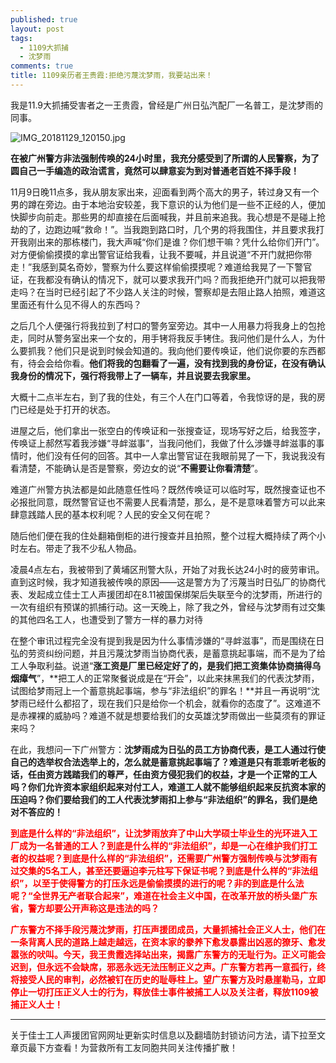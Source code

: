 ```yaml
---
published: true
layout: post
tags:
  - 1109大抓捕
  - 沈梦雨
comments: true
title: 1109亲历者王贵霞:拒绝污蔑沈梦雨，我要站出来！
---
```


我是11.9大抓捕受害者之一王贵霞，曾经是广州日弘汽配厂一名普工，是沈梦雨的同事。

<img src="https://i.loli.net/2018/11/29/5bffd3a695cd4.jpg" alt="IMG_20181129_120150.jpg" title="IMG_20181129_120150.jpg" />

**在被广州警方非法强制传唤的24小时里，我充分感受到了所谓的人民警察，为了圆自己一手编造的政治谎言，竟然可以肆意妄为到对普通老百姓不择手段！**

11月9日晚11点多，我从朋友家出来，迎面看到两个高大的男子，转过身又有一个男的蹲在旁边。由于本地治安较差，我下意识的认为他们是一些不正经的人，便加快脚步向前走。那些男的却直接在后面喊我，并且前来追我。我心想是不是碰上抢劫的了，边跑边喊“救命！”。当我跑到路口时，几个男的将我围住，并且要求我打开我刚出来的那栋楼门，我大声喊“你们是谁？你们想干嘛？凭什么给你们开门”。对方便偷偷摸摸的拿出警官证给我看，让我不要喊，并且说道“不开门就把你带走！”我感到莫名奇妙，警察为什么要这样偷偷摸摸呢？难道给我晃了一下警官证，在我都没有确认的情况下，就可以要求我开门吗？而我拒绝开门就可以把我带走吗？在当时已经引起了不少路人关注的时候，警察却是去阻止路人拍照，难道这里面还有什么见不得人的东西吗？

之后几个人便强行将我拉到了村口的警务室旁边。其中一人用暴力将我身上的包抢走，同时从警务室出来一个女的，用手铐将我反手铐住。我问他们是什么人，为什么要抓我？他们只是说到时候会知道的。我向他们要传唤证，他们说你要的东西都有，待会会给你看。**他们将我的包翻看了一遍，没有找到我的身份证，在没有确认我身份的情况下，强行将我带上了一辆车，并且说要去我家里。**

大概十二点半左右，到了我的住处，有三个人在门口等着，令我惊讶的是，我的房门已经是处于打开的状态。

进屋之后，他们拿出一张空白的传唤证和一张搜查证，现场写好之后，给我签字，传唤证上郝然写着我涉嫌“寻衅滋事”，当我问他们，我做了什么涉嫌寻衅滋事的事情时，他们没有任何的回答。其中一人拿出警官证在我眼前晃了一下，我说我没有看清楚，不能确认是否是警察，旁边女的说“**不需要让你看清楚**”。

难道广州警方执法都是如此随意任性吗？既然传唤证可以临时写，既然搜查证也不必报批同意，既然警官证也不需要人民看清楚，那么，是不是意味着警方可以此来肆意践踏人民的基本权利呢？人民的安全又何在呢？

随后他们便在我的住处翻箱倒柜的进行搜查并且拍照，整个过程大概持续了两个小时左右。带走了我不少私人物品。

凌晨4点左右，我被带到了黄埔区刑警大队，开始了对我长达24小时的疲劳审讯。直到这时候，我才知道我被传唤的原因——这是警方为了污蔑当时日弘厂的协商代表、发起成立佳士工人声援团却在8.11被国保绑架后失联至今的沈梦雨，所进行的一次有组织有预谋的抓捕行动。这一天晚上，除了我之外，曾经与沈梦雨有过交集的其他四名工人，也遭受到了警方一样的暴力对待

在整个审讯过程完全没有提到我是因为什么事情涉嫌的“寻衅滋事”，而是围绕在日弘的劳资纠纷问题，并且污蔑沈梦雨当协商代表，是蓄意挑起事端，而不是为了给工人争取利益。说道“**涨工资是厂里已经定好了的，是我们把工资集体协商搞得乌烟瘴气**”，**把工人的正常聚餐说成是在“开会”，以此来抹黑我们的代表沈梦雨，试图给梦雨冠上一个蓄意挑起事端，参与“非法组织”的罪名！**并且一再说明“沈梦雨已经什么都招了，现在我们只是给你一个机会，就看你的态度了”。这难道不是赤裸裸的威胁吗？难道不就是想要给我们的女英雄沈梦雨做出一些莫须有的罪证来吗？

在此，我想问一下广州警方：**沈梦雨成为日弘的员工方协商代表，是工人通过行使自己的选举权合法选举上的，怎么就是蓄意挑起事端了？难道是只有乖乖听老板的话，任由资方践踏我们的尊严，任由资方侵犯我们的权益，才是一个正常的工人吗？你们允许资本家组织起来对付工人，难道工人就不能够组织起来反抗资本家的压迫吗？你们要给我们的工人代表沈梦雨扣上参与“非法组织”的罪名，我们是绝对不答应的！**

<span style="color: #ff0000;"><strong>到底是什么样的“非法组织”，让沈梦雨放弃了中山大学硕士毕业生的光环进入工厂成为一名普通的工人？到底是什么样的“非法组织”，却是一心在维护我们打工者的权益呢？到底是什么样的“非法组织”，还需要广州警方强制传唤与沈梦雨有过交集的5名工人，甚至还要逼迫李元柱写下保证书呢？到底是什么样的“非法组织”，以至于使得警方的打压永远是偷偷摸摸的进行的呢？非的到底是什么法呢？“全世界无产者联合起来”，难道在社会主义中国，在改革开放的桥头堡广东省，警方却要公开声称这是违法的吗？</strong></span>

<span style="color: #ff0000;"><strong>广东警方不择手段污蔑沈梦雨，打压声援团成员，大量抓捕社会正义人士，他们在一条背离人民的道路上越走越远，在资本家的豢养下愈发暴露出凶恶的獠牙、愈发嚣张的吠叫。今天，我王贵霞选择站出来，揭露广东警方的无耻行为。正义可能会迟到，但永远不会缺席，邪恶永远无法压制正义之声。广东警方若再一意孤行，终将接受人民的审判，必然被钉在历史的耻辱柱上。望广东警方及时悬崖勒马，立即停止一切打压正义人士的行为，释放佳士事件被捕工人以及关注者，释放1109被捕正义人士！</strong></span>

---
关于佳士工人声援团官网网址更新实时信息以及翻墙防封锁访问方法，请下拉至文章页最下方查看！为营救所有工友同胞共同关注传播扩散！


